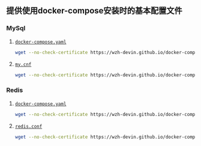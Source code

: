 ## 提供使用docker-compose安装时的基本配置文件

### MySql

1. [`docker-compose.yaml`](https://wzh-devin.github.io/docker-compose-conf/data/mysql/docker-compose.yaml)
   ```bash
   wget --no-check-certificate https://wzh-devin.github.io/docker-compose-conf/data/mysql/docker-compose.yaml
   ```
2. [`my.cnf`](https://wzh-devin.github.io/docker-compose-conf/data/mysql/conf/my.cnf)
   ```bash
   wget --no-check-certificate https://wzh-devin.github.io/docker-compose-conf/data/mysql/conf/my.cnf
   ```

### Redis

1. [`docker-compose.yaml`](https://wzh-devin.github.io/docker-compose-conf/data/redis/docker-compose.yaml)
   ```bash
   wget --no-check-certificate https://wzh-devin.github.io/docker-compose-conf/data/redis/docker-compose.yaml
   ```
2. [`redis.conf`](https://wzh-devin.github.io/docker-compose-conf/data/redis/conf/redis.conf)
   ```bash
   wget --no-check-certificate https://wzh-devin.github.io/docker-compose-conf/data/redis/conf/redis.conf
   ```